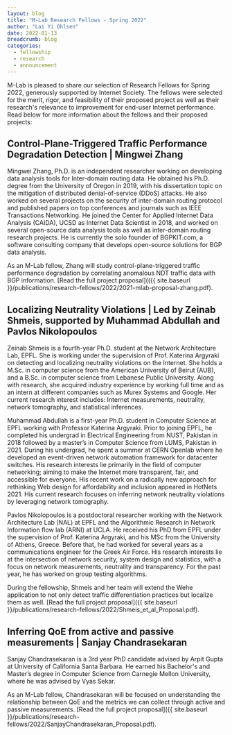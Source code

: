 ```yaml
---
layout: blog
title: "M-Lab Research Fellows - Spring 2022"
author: "Lai Yi Ohlsen"
date: 2022-01-13
breadcrumb: blog
categories:
  - fellowship
  - research
  - announcement
---
```


M-Lab is pleased to share our selection of Research Fellows for Spring 2022,
generously supported by Internet Society. The fellows were selected for the
merit, rigor, and feasibility of their proposed project as well as their
research's relevance to improvement for end-user Internet performance. Read
below for more information about the fellows and their proposed
projects<!--more-->:

## Control-Plane-Triggered Traffic Performance Degradation Detection | Mingwei Zhang

Mingwei Zhang, Ph.D. is an independent researcher working on developing data
analysis tools for Inter-domain routing data. He obtained his Ph.D. degree from
the University of Oregon in 2019, with his dissertation topic on the mitigation
of distributed denial-of-service (DDoS) attacks. He also worked on several
projects on the security of inter-domain routing protocol and published papers
on top conferences and journals such as IEEE Transactions Networking. He joined
the Center for Applied Internet Data Analysis (CAIDA), UCSD as Internet Data
Scientist in 2018, and worked on several open-source data analysis tools as well
as inter-domain routing research projects. He is currently the solo founder of
BGPKIT.com, a software consulting company that develops open-source solutions
for BGP data analysis.

As an M-Lab fellow, Zhang will study control-plane-triggered traffic performance
degradation by correlating anomalous NDT traffic data with BGP information.
[Read the full project proposal](({{ site.baseurl }}/publications/research-fellows/2022/2021-mlab-proposal-zhang.pdf). 

## Localizing Neutrality Violations | Led by Zeinab Shmeis, supported by Muhammad Abdullah and Pavlos Nikolopoulos

Zeinab Shmeis is a fourth-year Ph.D. student at the Network Architecture Lab,
EPFL. She is working under the supervision of Prof. Katerina Argyraki on
detecting and localizing neutrality violations on the Internet. She holds a
M.Sc. in computer science from the American University of Beirut (AUB), and a
B.Sc. in computer science from Lebanese Public University. Along with research,
she acquired industry experience by working full time and as an intern at
different companies such as Murex Systems and Google. Her current research
interest includes: Internet measurements, neutrality, network tomography, and
statistical inferences.

Muhammad Abdullah is a first-year Ph.D. student in Computer Science at EPFL
working with Professor Katerina Argyraki. Prior to joining EPFL, he completed
his undergrad in Electrical Engineering from NUST, Pakistan in 2018 followed by
a master’s in Computer Science from LUMS, Pakistan in 2021. During his
undergrad, he spent a summer at CERN Openlab where he developed an event-driven
network automation framework for datacenter switches. His research interests lie
primarily in the field of computer networking; aiming to make the Internet more
transparent, fair, and accessible for everyone. His recent work on a radically
new approach for rethinking Web design for affordability and inclusion appeared
in HotNets 2021. His current research focuses on inferring network neutrality
violations by leveraging network tomography.

Pavlos Nikolopoulos is a postdoctoral researcher working with the Network
Architecture Lab (NAL) at EPFL and the Algorithmic Research in Network
Information flow lab (ARNI) at UCLA. He received his PhD from EPFL under the
supervision of Prof. Katerina Argyraki, and his MSc from the University of
Athens, Greece. Before that, he had worked for several years as a communications
engineer for the Greek Air Force. His research interests lie at the intersection
of network security, system design and statistics, with a focus on network
measurements, neutrality and transparency. For the past year, he has worked on
group testing algorithms.

During the fellowship, Shmeis and her team will extend the Wehe application to not only detect traffic differentiation practices but localize them as well. [Read the full project proposal]({{ site.baseurl }}/publications/research-fellows/2022/Shmeis_et_al_Proposal.pdf). 

## Inferring QoE from active and passive measurements | Sanjay Chandrasekaran

Sanjay Chandrasekaran is a 3rd year PhD candidate advised by Arpit Gupta at
University of California Santa Barbara. He earned his Bachelor's and Master’s
degree in Computer Science from Carnegie Mellon University, where he was advised
by Vyas Sekar.

As an M-Lab fellow, Chandrasekaran will be focused on understanding the
relationship between QoE and the metrics we can collect through active and
passive measurements. [Read the full project proposal]({{ site.baseurl }}/publications/research-fellows/2022/SanjayChandrasekaran_Proposal.pdf). 
